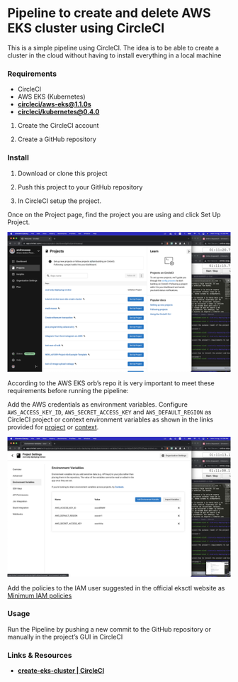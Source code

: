 # Pipeline to create and delete AWS EKS cluster using CircleCI

This is a simple pipeline using CircleCI. The idea is to be able to create a cluster in the cloud without having to install everything in a local machine


### Requirements

* CircleCI
* AWS EKS (Kubernetes)
* [**circleci/aws-eks@1.1.0s**](https://circleci.com/developer/orbs/orb/circleci/aws-eks)
* [**circleci/kubernetes@0.4.0**](https://circleci.com/developer/orbs/orb/circleci/kubernetes)

1. Create the CircleCI account

2. Create a GitHub repository

### Install

1. Download or clone this project

2. Push this project to your GitHub repository

3. In CircleCI setup the project.

Once on the Project page, find the project you are using and click Set Up Project.

![set up project](https://github.com/andresaaap/cicd-only-deploying-circleci/blob/main/img/set-up-project.png?raw=true)

According to the AWS EKS orb’s repo it is very important to meet these requirements before running the pipeline:

Add the AWS credentials as environment variables. Configure `AWS_ACCESS_KEY_ID`, `AWS_SECRET_ACCESS_KEY` and `AWS_DEFAULT_REGION` as CircleCI project or context environment variables as shown in the links provided for [project](https://circleci.com/docs/2.0/env-vars/#setting-an-environment-variable-in-a-project) or [context](https://circleci.com/docs/2.0/env-vars/#setting-an-environment-variable-in-a-context).

![create environment variables](https://github.com/andresaaap/cicd-only-deploying-circleci/blob/main/img/create-env-variables.png?raw=true)

Add the policies to the IAM user suggested in the official eksctl website as [Minimum IAM policies](https://eksctl.io/usage/minimum-iam-policies/)

### Usage

Run the Pipeline by pushing a new commit to the GitHub repository or manually in the project’s GUI in CircleCI


### Links & Resources

* [**create-eks-cluster | CircleCI**](https://circleci.com/developer/orbs/orb/circleci/aws-eks#usage-create-eks-cluster)
